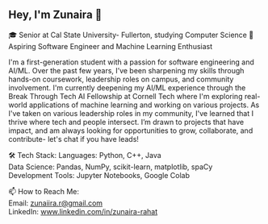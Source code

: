 ## Hey, I'm Zunaira 👋

🎓 Senior at Cal State University- Fullerton, studying Computer Science
🔭 Aspiring Software Engineer and Machine Learning Enthusiast

I'm a first-generation student with a passion for software engineering and AI/ML. Over the past few years, I’ve been sharpening my skills through hands-on coursework, leadership roles on campus, and community involvement. I'm currently deepening my AI/ML experience through the Break Through Tech AI Fellowship at Cornell Tech where I'm exploring real-world applications of machine learning and working on various projects. As I've taken on various leadership roles in my community, I've learned that I thrive where tech and people intersect. I’m drawn to projects that have impact, and am always looking for opportunities to grow, collaborate, and contribute- let's chat if you have leads!<br/>

🛠 Tech Stack:
Languages: Python, C++, Java<br/>
Data Science: Pandas, NumPy, scikit-learn, matplotlib, spaCy <br/>
Development Tools: Jupyter Notebooks, Google Colab <br/>

📫 How to Reach Me:<br/>
Email: zunaiira.r@gmail.com <br/>
LinkedIn: www.linkedin.com/in/zunaira-rahat <br/>

<!--
**zunaiira0/zunaiira0** is a ✨ _special_ ✨ repository because its `README.md` (this file) appears on your GitHub profile.

Here are some ideas to get you started:

- 🔭 I’m currently working on ...
- 🌱 I’m currently learning ...
- 👯 I’m looking to collaborate on ...
- 🤔 I’m looking for help with ...
- 💬 Ask me about ...
- 📫 How to reach me: ...
- 😄 Pronouns: ...
- ⚡ Fun fact: ...
-->
